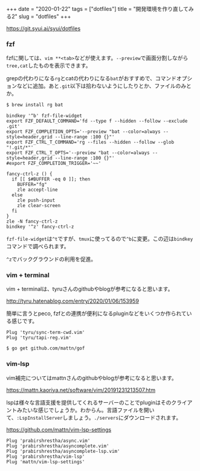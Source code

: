 +++
date = "2020-01-22"
tags = ["dotfiles"]
title = "開発環境を作り直してみる2"
slug = "dotfiles"
+++

https://git.syui.ai/syui/dotfiles

### fzf

fzfに関しては、`vim **<tab>`などが使えます。`--preview`で画面分割しながら`tree,cat`したものを表示できます。

grepの代わりになる`rg`とcatの代わりになる`bat`がおすすめで、コマンドオプションなどに追加。あと`.git`以下は拾わないようにしたりとか、ファイルのみとか。

```sh
$ brew install rg bat
```

```sh:~/.zshrc
bindkey '^b' fzf-file-widget
export FZF_DEFAULT_COMMAND='fd --type f --hidden --follow --exclude .git'
export FZF_COMPLETION_OPTS='--preview "bat --color=always --style=header,grid --line-range :100 {}"'
export FZF_CTRL_T_COMMAND='rg --files --hidden --follow --glob "!.git/*"'
export FZF_CTRL_T_OPTS='--preview "bat --color=always --style=header,grid --line-range :100 {}"'
#export FZF_COMPLETION_TRIGGER='~~'

fancy-ctrl-z () {
  if [[ $#BUFFER -eq 0 ]]; then
    BUFFER="fg"
    zle accept-line
  else
    zle push-input
    zle clear-screen
  fi
}
zle -N fancy-ctrl-z
bindkey '^z' fancy-ctrl-z
```

`fzf-file-widget`は`^t`ですが、`tmux`に使ってるので`^b`に変更。この辺は`bindkey`コマンドで調べられます。

`^z`でバックグラウンドの利用を促進。

### vim + terminal

vim + terminalは、tyruさんのgithubやblogが参考になると思います。

http://tyru.hatenablog.com/entry/2020/01/06/153959

簡単に言うとpeco, fzfとの連携が便利になるpluginなどをいくつか作られている感じです。

```sh:~/.vimrc
Plug 'tyru/sync-term-cwd.vim'
Plug 'tyru/tapi-reg.vim'
```

```sh
$ go get github.com/mattn/gof
```

### vim-lsp

vim補完についてはmattnさんのgithubやblogが参考になると思います。

https://mattn.kaoriya.net/software/vim/20191231213507.htm

lspは様々な言語支援を提供してくれるサーバーのことでpluginはそのクライアントみたいな感じでしょうか。わからん。言語ファイルを開いて、`:LspInstallServer`しましょう。`./servers`にダウンロードされます。

https://github.com/mattn/vim-lsp-settings

```sh:~/.vimrc
Plug 'prabirshrestha/async.vim'
Plug 'prabirshrestha/asyncomplete.vim'
Plug 'prabirshrestha/asyncomplete-lsp.vim'
Plug 'prabirshrestha/vim-lsp'
Plug 'mattn/vim-lsp-settings'
```

